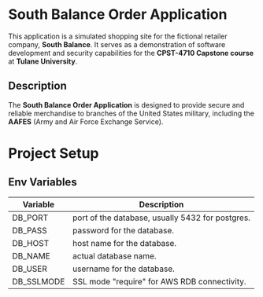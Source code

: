 # South Balance Order Application

This application is a simulated shopping site for the fictional retailer company, **South Balance**. It serves as a demonstration of software development and security capabilities for the **CPST-4710 Capstone course** at **Tulane University**.

## Description

The **South Balance Order Application** is designed to provide secure and reliable merchandise to branches of the United States military, including the **AAFES** (Army and Air Force Exchange Service).

# Project Setup

## Env Variables

Variable | Description
--------------|--------------
DB_PORT | port of the database, usually 5432 for postgres.
DB_PASS | password for the database.
DB_HOST | host name for the database.
DB_NAME | actual database name.
DB_USER | username for the database.
DB_SSLMODE | SSL mode "require" for AWS RDB connectivity.
